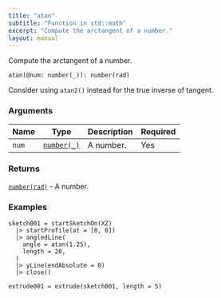 ```yaml
---
title: "atan"
subtitle: "Function in std::math"
excerpt: "Compute the arctangent of a number."
layout: manual
---
```


Compute the arctangent of a number.

```kcl
atan(@num: number(_)): number(rad)
```

Consider using `atan2()` instead for the true inverse of tangent.

### Arguments

| Name | Type | Description | Required |
|----------|------|-------------|----------|
| `num` | [`number(_)`](/docs/kcl-std/types/std-types-number) | A number. | Yes |

### Returns

[`number(rad)`](/docs/kcl-std/types/std-types-number) - A number.


### Examples

```kcl
sketch001 = startSketchOn(XZ)
  |> startProfile(at = [0, 0])
  |> angledLine(
    angle = atan(1.25),
    length = 20,
  )
  |> yLine(endAbsolute = 0)
  |> close()

extrude001 = extrude(sketch001, length = 5)
```



